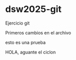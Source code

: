 # dsw2025-git
Ejercicio git 


Primeros cambios en el archivo 

esto es una prueba





HOLA, aguante el ciclon